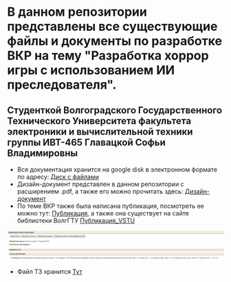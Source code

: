 # В данном репозитории представлены все существующие файлы и документы по разработке ВКР на тему "Разработка хоррор игры с использованием ИИ преследователя". 
## Cтуденткой Волгоградского Государственного Технического Университета факультета электроники и вычислительной техники группы ИВТ-465 Главацкой Софьи Владимировны
+ Вся документация хранится на google disk в электронном формате по адресу: [Диск с файлами](https://drive.google.com/drive/folders/1HIcjDCtoAgLzizwM_4vy1FH-nzA5oDFk?usp=sharing)
+ Дизайн-документ представлен в данном репозитории с расширением .pdf, а также его можно прочитать здесь: [Дизайн-документ](https://docs.google.com/document/d/19EyUOScNxvx73YKZrhxqUZdmNt0Yszb1k2QCXRXGdhg/edit)
+ По теме ВКР также была написана публикация, посмотреть ее можно тут: [Публикация](https://drive.google.com/drive/folders/1BlTzVMvPBMTL5iG6IhpR2I39A72fqIPY?usp=share_link), а также она существует на сайте библиотеки ВолгГТУ [Публикация_VSTU](http://library.vstu.ru/publ_2/publ_result.php)

![Публикация](публ.jpg)


+ Файл ТЗ хранится [Тут](https://docs.google.com/document/d/1xZujccvOd6E_w-PFKEx_dJ6zA83LKipU/edit)
